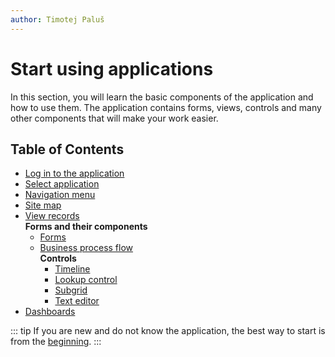 ```yaml
---
author: Timotej Paluš
---
```


# Start using applications
In this section, you will learn the basic components of the application and how to use them.
The application contains forms, views, controls and many other components that will make your work easier.

## Table of Contents
- [Log in to the application](/en/user-guide/model-driven-apps/basic-app-elements/login-to-app/)
- [Select application](/en/user-guide/model-driven-apps/basic-app-elements/select-application/)
- [Navigation menu](/en/user-guide/model-driven-apps/basic-app-elements/navigation-menu/)
- [Site map](/en/user-guide/model-driven-apps/basic-app-elements/sitemap/)
- [View records](/en/user-guide/model-driven-apps/basic-app-elements/views/)  
**Forms and their components**  
    - [Forms](/en/user-guide/model-driven-apps/basic-app-elements/forms/)
    - [Business process flow](/en/user-guide/model-driven-apps/basic-app-elements/business-process-flow/)  
    **Controls**
        - [Timeline](/en/user-guide/model-driven-apps/basic-app-elements/timeline/)
        - [Lookup control](/en/user-guide/model-driven-apps/basic-app-elements/lookup/)
        - [Subgrid](/en/user-guide/model-driven-apps/basic-app-elements/subgrid/)
        - [Text editor](/en/user-guide/model-driven-apps/basic-app-elements/text-editor/)
- [Dashboards](/en/user-guide/model-driven-apps/basic-app-elements/dashboards/)

::: tip
If you are new and do not know the application, the best way to start is from the [beginning](/en/user-guide/model-driven-apps/basic-app-elements/login-to-app/).
:::